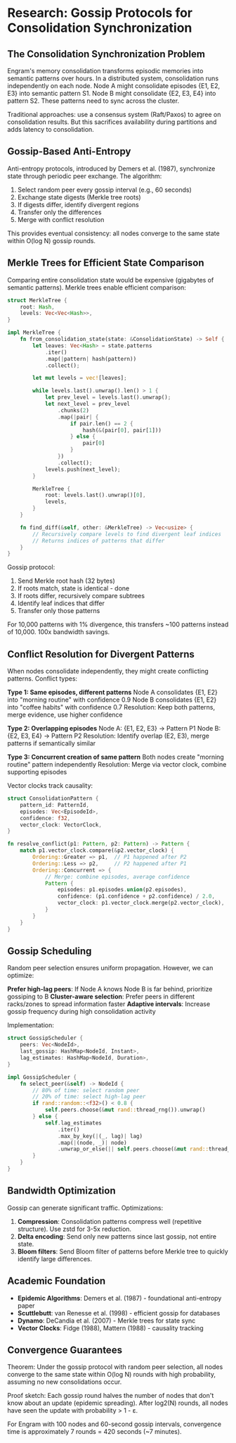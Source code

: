 # Research: Gossip Protocols for Consolidation Synchronization

## The Consolidation Synchronization Problem

Engram's memory consolidation transforms episodic memories into semantic patterns over hours. In a distributed system, consolidation runs independently on each node. Node A might consolidate episodes {E1, E2, E3} into semantic pattern S1. Node B might consolidate {E2, E3, E4} into pattern S2. These patterns need to sync across the cluster.

Traditional approaches: use a consensus system (Raft/Paxos) to agree on consolidation results. But this sacrifices availability during partitions and adds latency to consolidation.

## Gossip-Based Anti-Entropy

Anti-entropy protocols, introduced by Demers et al. (1987), synchronize state through periodic peer exchange. The algorithm:

1. Select random peer every gossip interval (e.g., 60 seconds)
2. Exchange state digests (Merkle tree roots)
3. If digests differ, identify divergent regions
4. Transfer only the differences
5. Merge with conflict resolution

This provides eventual consistency: all nodes converge to the same state within O(log N) gossip rounds.

## Merkle Trees for Efficient State Comparison

Comparing entire consolidation state would be expensive (gigabytes of semantic patterns). Merkle trees enable efficient comparison:

```rust
struct MerkleTree {
    root: Hash,
    levels: Vec<Vec<Hash>>,
}

impl MerkleTree {
    fn from_consolidation_state(state: &ConsolidationState) -> Self {
        let leaves: Vec<Hash> = state.patterns
            .iter()
            .map(|pattern| hash(pattern))
            .collect();

        let mut levels = vec![leaves];

        while levels.last().unwrap().len() > 1 {
            let prev_level = levels.last().unwrap();
            let next_level = prev_level
                .chunks(2)
                .map(|pair| {
                    if pair.len() == 2 {
                        hash(&(pair[0], pair[1]))
                    } else {
                        pair[0]
                    }
                })
                .collect();
            levels.push(next_level);
        }

        MerkleTree {
            root: levels.last().unwrap()[0],
            levels,
        }
    }

    fn find_diff(&self, other: &MerkleTree) -> Vec<usize> {
        // Recursively compare levels to find divergent leaf indices
        // Returns indices of patterns that differ
    }
}
```

Gossip protocol:
1. Send Merkle root hash (32 bytes)
2. If roots match, state is identical - done
3. If roots differ, recursively compare subtrees
4. Identify leaf indices that differ
5. Transfer only those patterns

For 10,000 patterns with 1% divergence, this transfers ~100 patterns instead of 10,000. 100x bandwidth savings.

## Conflict Resolution for Divergent Patterns

When nodes consolidate independently, they might create conflicting patterns. Conflict types:

**Type 1: Same episodes, different patterns**
Node A consolidates {E1, E2} into "morning routine" with confidence 0.9
Node B consolidates {E1, E2} into "coffee habits" with confidence 0.7
Resolution: Keep both patterns, merge evidence, use higher confidence

**Type 2: Overlapping episodes**
Node A: {E1, E2, E3} -> Pattern P1
Node B: {E2, E3, E4} -> Pattern P2
Resolution: Identify overlap (E2, E3), merge patterns if semantically similar

**Type 3: Concurrent creation of same pattern**
Both nodes create "morning routine" pattern independently
Resolution: Merge via vector clock, combine supporting episodes

Vector clocks track causality:

```rust
struct ConsolidationPattern {
    pattern_id: PatternId,
    episodes: Vec<EpisodeId>,
    confidence: f32,
    vector_clock: VectorClock,
}

fn resolve_conflict(p1: Pattern, p2: Pattern) -> Pattern {
    match p1.vector_clock.compare(&p2.vector_clock) {
        Ordering::Greater => p1,  // P1 happened after P2
        Ordering::Less => p2,     // P2 happened after P1
        Ordering::Concurrent => {
            // Merge: combine episodes, average confidence
            Pattern {
                episodes: p1.episodes.union(p2.episodes),
                confidence: (p1.confidence + p2.confidence) / 2.0,
                vector_clock: p1.vector_clock.merge(p2.vector_clock),
            }
        }
    }
}
```

## Gossip Scheduling

Random peer selection ensures uniform propagation. However, we can optimize:

**Prefer high-lag peers**: If Node A knows Node B is far behind, prioritize gossiping to B
**Cluster-aware selection**: Prefer peers in different racks/zones to spread information faster
**Adaptive intervals**: Increase gossip frequency during high consolidation activity

Implementation:

```rust
struct GossipScheduler {
    peers: Vec<NodeId>,
    last_gossip: HashMap<NodeId, Instant>,
    lag_estimates: HashMap<NodeId, Duration>,
}

impl GossipScheduler {
    fn select_peer(&self) -> NodeId {
        // 80% of time: select random peer
        // 20% of time: select high-lag peer
        if rand::random::<f32>() < 0.8 {
            self.peers.choose(&mut rand::thread_rng()).unwrap()
        } else {
            self.lag_estimates
                .iter()
                .max_by_key(|(_, lag)| lag)
                .map(|(node, _)| node)
                .unwrap_or_else(|| self.peers.choose(&mut rand::thread_rng()).unwrap())
        }
    }
}
```

## Bandwidth Optimization

Gossip can generate significant traffic. Optimizations:

1. **Compression**: Consolidation patterns compress well (repetitive structure). Use zstd for 3-5x reduction.
2. **Delta encoding**: Send only new patterns since last gossip, not entire state.
3. **Bloom filters**: Send Bloom filter of patterns before Merkle tree to quickly identify large differences.

## Academic Foundation

- **Epidemic Algorithms**: Demers et al. (1987) - foundational anti-entropy paper
- **Scuttlebutt**: van Renesse et al. (1998) - efficient gossip for databases
- **Dynamo**: DeCandia et al. (2007) - Merkle trees for state sync
- **Vector Clocks**: Fidge (1988), Mattern (1988) - causality tracking

## Convergence Guarantees

Theorem: Under the gossip protocol with random peer selection, all nodes converge to the same state within O(log N) rounds with high probability, assuming no new consolidations occur.

Proof sketch: Each gossip round halves the number of nodes that don't know about an update (epidemic spreading). After log2(N) rounds, all nodes have seen the update with probability > 1 - ε.

For Engram with 100 nodes and 60-second gossip intervals, convergence time is approximately 7 rounds = 420 seconds (~7 minutes).
